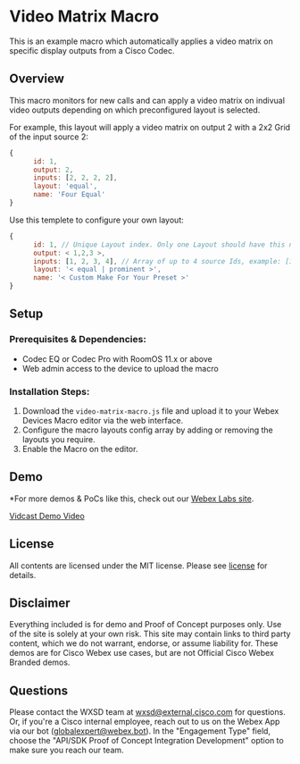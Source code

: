 # Video Matrix Macro


This is an example macro which automatically applies a video matrix on specific display outputs from a Cisco Codec.


## Overview

This macro monitors for new calls and can apply a video matrix on indivual video outputs depending on which preconfigured layout is selected.

For example, this layout will apply a video matrix on output 2 with a 2x2 Grid of the input source 2:

```javascript
{
      id: 1,
      output: 2,
      inputs: [2, 2, 2, 2],
      layout: 'equal',
      name: 'Four Equal'
}
```

Use this templete to configure your own layout:

```javascript
{
      id: 1, // Unique Layout index. Only one Layout should have this number. Ideally you should increment 1, 2, 3
      output: < 1,2,3 >,
      inputs: [1, 2, 3, 4], // Array of up to 4 source Ids, example: [1] - [1,2] - [3, 2, 1] 
      layout: '< equal | prominent >',
      name: '< Custom Make For Your Preset >'
}
```


## Setup

### Prerequisites & Dependencies: 

- Codec EQ or Codec Pro with RoomOS 11.x or above
- Web admin access to the device to upload the macro


### Installation Steps:

1. Download the ``video-matrix-macro.js`` file and upload it to your Webex Devices Macro editor via the web interface.
2. Configure the macro layouts config array by adding or removing the layouts you require.
3. Enable the Macro on the editor.
    
    
## Demo

*For more demos & PoCs like this, check out our [Webex Labs site](https://collabtoolbox.cisco.com/webex-labs).

[Vidcast Demo Video](https://app.vidcast.io/share/430d8660-200c-4f24-9521-6ddd94327223)


## License
<!-- MAKE SURE an MIT license is included in your Repository. If another license is needed, verify with management. This is for legal reasons.--> 

<!-- Keep the following statement -->
All contents are licensed under the MIT license. Please see [license](LICENSE) for details.


## Disclaimer
<!-- Keep the following here -->  
 Everything included is for demo and Proof of Concept purposes only. Use of the site is solely at your own risk. This site may contain links to third party content, which we do not warrant, endorse, or assume liability for. These demos are for Cisco Webex use cases, but are not Official Cisco Webex Branded demos.


## Questions
Please contact the WXSD team at [wxsd@external.cisco.com](mailto:wxsd@external.cisco.com?subject=video-matrix-macro) for questions. Or, if you're a Cisco internal employee, reach out to us on the Webex App via our bot (globalexpert@webex.bot). In the "Engagement Type" field, choose the "API/SDK Proof of Concept Integration Development" option to make sure you reach our team. 

